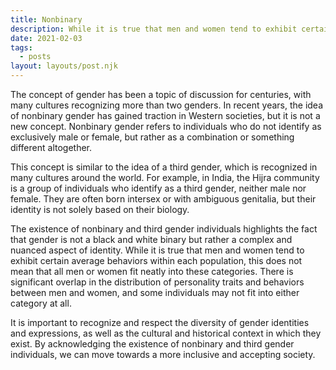 ```yaml
---
title: Nonbinary
description: While it is true that men and women tend to exhibit certain average behaviors within each population, this does not mean that all men or women fit neatly into these categories.
date: 2021-02-03
tags:
  - posts
layout: layouts/post.njk
---
```


The concept of gender has been a topic of discussion for centuries, with many cultures recognizing more than two genders. In recent years, the idea of nonbinary gender has gained traction in Western societies, but it is not a new concept. Nonbinary gender refers to individuals who do not identify as exclusively male or female, but rather as a combination or something different altogether.

This concept is similar to the idea of a third gender, which is recognized in many cultures around the world. For example, in India, the Hijra community is a group of individuals who identify as a third gender, neither male nor female. They are often born intersex or with ambiguous genitalia, but their identity is not solely based on their biology.

The existence of nonbinary and third gender individuals highlights the fact that gender is not a black and white binary but rather a complex and nuanced aspect of identity. While it is true that men and women tend to exhibit certain average behaviors within each population, this does not mean that all men or women fit neatly into these categories. There is significant overlap in the distribution of personality traits and behaviors between men and women, and some individuals may not fit into either category at all.

It is important to recognize and respect the diversity of gender identities and expressions, as well as the cultural and historical context in which they exist. By acknowledging the existence of nonbinary and third gender individuals, we can move towards a more inclusive and accepting society.
